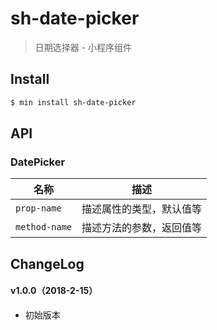 # sh-date-picker

> 日期选择器 - 小程序组件

## Install

``` bash
$ min install sh-date-picker
```


## API

### DatePicker

| 名称                  | 描述                         |
|----------------------|------------------------------|
|`prop-name`           | 描述属性的类型，默认值等         |
|`method-name`         | 描述方法的参数，返回值等         |

## ChangeLog

#### v1.0.0（2018-2-15）

- 初始版本

